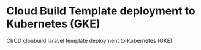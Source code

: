 # Cloud Build Template deployment to Kubernetes (GKE)
CI/CD cloubuild laravel template deployment to Kubernetes (GKE)
